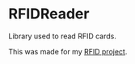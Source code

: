 # RFIDReader
Library used to read RFID cards.

This was made for my [RFID project](https://gitlab.com/MrCraftCod/StudentsCardsAttendance).
